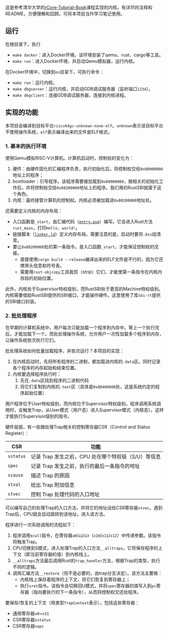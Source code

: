 这是参考清华大学的[rCore-Tutorial-Book](https://rcore-os.cn/rCore-Tutorial-Book-v3/index.html)课程实现的内核。有详尽的注释和README，方便理解和回顾。可将本项目当作学习笔记使用。

## 运行

在根目录下，执行

- `make docker`：进入Docker环境。该环境安装了qemu、rust、cargo等工具。
- `make run`：进入Docker环境，并启动Qemu模拟器，运行内核。

在Docker环境中，切换到`os`目录下，可执行命令：

- `make run`：运行内核。
- `make dbgserver`：运行内核，并启动GDB调试服务器（监听端口`1234`）。
- `make dbgclient`：连接GDB调试服务器，连接到内核进程。

## 实现的功能

本项目会编译到目标平台`riscv64gc-unknown-none-elf`。`unknown`表示该目标平台不使用操作系统，`elf`表示编译出来的文件是ELF格式。

### 1. 基本的执行环境

使用Qemu模拟RISC-V计算机。计算机启动时，控制权的变化为：

1. 硬件：由硬件固化的汇编程序负责，执行初始化后，将控制权交给`0x80000000`地址上的程序；
2. bootloader：引导程序。该程序需要被加载到`0x80000000`，做相关的初始化工作后，并将控制权交给`0x80200000`地址上的程序。我们用的RustSBI就属于这个角色。
3. 内核：最终接管计算机的控制权。内核必须被加载进`0x80200000`地址处。

还需要定义内核的内存布局：

- 入口函数是`_start`，由汇编代码（[`entry.asm`](./os/src/entry.asm)）编写。它会进入Rust方法`rust_main`，打印`Hello, world!`。
- 链接脚本（[`linker.ld`](./os/src/linker.ld)）定义内存布局。需要注意的是，启动时要将`.bss`段清零。
- 要让`0x80200000`处的第一条指令，是入口函数`_start`，才能保证控制权的交接。
  - 直接使用`cargo build --release`编译出来的ELF文件是不行的，因为它还携带头信息和符号表。
  - 需要用`rust-objcopy`工具裁剪（strip）它们，才能使第一条指令在内核内存段的初始位置。

此外，内核处于Supervisor特权级别，而RustSBI处于更高的Machine特权级别。内核需要借助RustSBI提供的SBI接口，才能操作硬件。这里使用了库`sbi-rt`提供的SBI接口封装。

### 2. 批处理程序

在早期的计算机系统中，用户每次只能加载一个程序到内存中。等上一个执行完后，才能加载下一个。而批处理操作系统，允许用户一次性加载多个程序到内存，让操作系统依次执行它们。

批处理系统如何批量加载程序，并依次运行？本项目的实现：

1. 在内核启动时，先将所有程序的二进制，都加载进内核的`.data`区。同时记录各个程序的内存起始和结束位置。
2. 内核要选择程序执行时：
   1. 先在`.data`区找到程序的二进制代码
   2. 将它们复制到内核的`.text`区（具体是`0x80400000`处，这是系统约定的程序起始位置）

用户程序位于User特权级别，而内核位于Supervisor特权级别。程序调用系统调用时，会触发Trap，从User模式（用户态）进入Supervisor模式（内核态）。这样才能执行Supervisor级别的指令。

硬件层面，有一些跟处理Trap相关的控制寄存器CSR（Control and Status Register）：

| CSR       | 功能                                                |
| --------- | --------------------------------------------------- |
| `sstatus` | 记录 Trap 发生之前，CPU 处在哪个特权级（S/U）等信息 |
| `spec`    | 记录 Trap 发生之前，执行的最后一条指令的地址        |
| `scause`  | 描述 Trap 的原因                                    |
| `stval`   | 给出 Trap 附加信息                                  |
| `stvec`   | 控制 Trap 处理代码的入口地址                        |

可以编写自己的处理Trap的入口方法，并将它的地址设给CSR寄存器`stvec`。遇到Trap后，CPU就会自动跳转到该地址，进入该方法。

程序进行一次系统调用的流程如下：

1. 程序调用`ecall`指令，在寄存器`a0`/`a2`/`a3`（`x10`/`x11`/`x12`）中传递参数。该指令将触发Trap。
2. CPU切换到S模式，进入处理Trap的入口方法`__alltraps`。它将保存程序的上下文（即当前寄存器的值）到内核栈上。
3. `__alltraps`方法最后调用Rust的`trap_handler`方法，根据Trap的类型，执行不同的逻辑。
4. 调用汇编方法`__restore`（但不是必要的，由trap分支决定）。该方法主要做：
   - 内核栈上保存着程序的上下文，将它们恢复到寄存器上；
   - 执行`sret`指令。该指令会切换回U模式，并将`spec`寄存器的值写入到`pc`寄存器（指向要执行的下一条指令），从而将控制权交还给程序。

要保存/恢复的上下文（用类型`TrapContext`表示），包括这些寄存器：

- 通用寄存器`x0`~`x31`
- CSR寄存器`sstatus`
- CSR寄存器`sepc`
